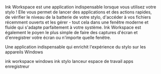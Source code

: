 [//]: # (Description)

Ink Workspace est une application indispensable lorsque vous utilisez votre stylo ! Elle vous permet de lancer des applications et des actions rapides, de vérifier le niveau de la batterie de votre stylo, d'accéder à vos fichiers récemment ouverts et les gérer - tout cela dans une fenêtre moderne et fluide qui s'adapte parfaitement à votre système. Ink Workspace est également le poyen le plus simple de faire des captures d'écran et d'enregistrer votre écran ou n'importe quelle fenêtre.


[//]: # (Short description)

Une application indispensable qui enrichit l'expérience du stylo sur les appareils Windows


[//]: # (Keywords)

ink workspace
windows ink
stylo
lanceur
espace de travail
apps
enregistreur